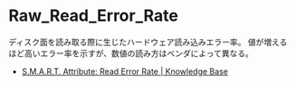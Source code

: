 # Raw_Read_Error_Rate

ディスク面を読み取る際に生じたハードウェア読み込みエラー率。
値が増えるほど高いエラー率を示すが、数値の読み方はベンダによって異なる。

 * [S.M.A.R.T. Attribute: Read Error Rate | Knowledge Base](https://kb.acronis.com/content/9101)